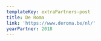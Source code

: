 ```yaml
---
templateKey: extraPartners-post
title: De Roma
link: 'https://www.deroma.be/nl/'
yearPartner: 2018
---
```


